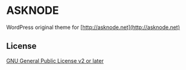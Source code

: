 ASKNODE
=========

WordPress original theme for [http://asknode.net](http://asknode.net)

## License

[GNU General Public License v2 or later](https://github.com/featherplain/asknode/blob/master/LICENSE)
